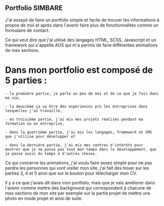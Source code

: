 ## Portfolio SIMBARE


J'ai essayé de faire un portfolio simple et facile de trouver les informations à propos de moi et après dans l'avenir faire plus de fonctionnalités comme un formulaire de contact.


Ce qui veut dire que j'ai utilisé des langages HTML, SCSS, Javascript et un framework qui s'appelle AOS qui m'a permis de faire différentes animations de mes sections.


# Dans mon portfolio est composé de 5 parties :

    - la première partie, je parle un peu de moi et de ce que je fais dans ma vie,

    - la deuxième ça va être des expériences pro les entreprises dans lesquelles j'ai travaillé,

    - en troisième partie, j'ai mis mes projets réalisés pendant ma formation ou en entreprise,

    - dans la quatrième partie, j'ai mis les langages, framework et CMS que j'utilise pour développer et

    - dans la dernière partie, j'ai mis mes centres d'intérêts pour montrer que je ne passe pas tout mon temps dans le développement, que je passe aussi du temps à d'autres choses.


Ce qui concerne les animations, j'ai voulu faire assez simple pour ne pas perdre les personnes qui vont visiter mon site, j'ai fait des hover sur les parties 3, 4 et 5 ainsi que sur le bouton pour télécharger mon CV.


Il y a ce que j'avais dit dans mon portfolio, mais que je vais améliorer dans l'avenir comme mettre des background qui correspondent à chacune de mes sections de mon site par exemple sur la partie projet de mettre une photo en mode projet et ainsi de suite.